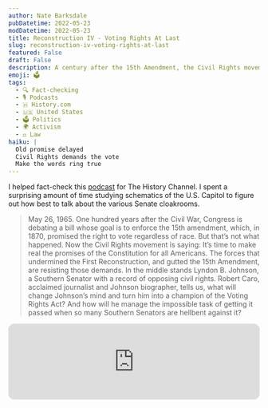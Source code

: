 ```yaml
---
author: Nate Barksdale
pubDatetime: 2022-05-23
modDatetime: 2022-05-23
title: Reconstruction IV - Voting Rights At Last
slug: reconstruction-iv-voting-rights-at-last
featured: False
draft: False
description: A century after the 15th Amendment, the Civil Rights movement challenges Congress to finally deliver on the promise of voting rights for all Americans.
emoji: 🗳️
tags:
  - 🔍 Fact-checking
  - 🎙️ Podcasts
  - 🇭 History.com
  - 🇺🇸 United States
  - 🗳️ Politics
  - 🌍 Activism
  - ⚖️ Law
haiku: |
  Old promise delayed
  Civil Rights demands the vote
  Make the words ring true
---
```


I helped fact-check this [podcast](https://open.spotify.com/episode/42Y3t8hN7rc8WvmB7bEvAr?si=d--k5uYHTyOduHKSs1XwBg) for The History Channel. I spent a surprising amount of time studying schematics of the U.S. Capitol to figure out how best to talk about the various Senate cloakrooms.

> May 26, 1965. One hundred years after the Civil War, Congress is debating a bill whose goal is to enforce the 15th amendment, which, in 1870, promised the right to vote regardless of race. But that’s not what happened. Now the Civil Rights movement is saying: It’s time to make real the promises of the Constitution for all Americans. The forces that undermined the First Reconstruction, and gutted the 15th Amendment, are resisting those demands. In the middle stands Lyndon B. Johnson, a Southern Senator with a record of opposing civil rights. Robert Caro, acclaimed journalist and Johnson biographer, tells us, what will change Johnson’s mind and turn him into a champion of the Voting Rights Act? And how will he manage the impossible task of getting it passed when so many Southern Senators are hellbent against it?

<iframe style="border-radius:12px" src="https://open.spotify.com/embed/episode/42Y3t8hN7rc8WvmB7bEvAr?utm_source=generator" width="100%" height="152" frameBorder="0" allowfullscreen="" allow="autoplay; clipboard-write; encrypted-media; fullscreen; picture-in-picture" loading="lazy"></iframe>
